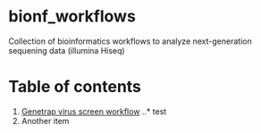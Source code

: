 bionf_workflows
===============

Collection of bioinformatics workflows to analyze next-generation sequening data (illumina Hiseq)


Table of contents
=================

1. [Genetrap virus screen workflow](doc/gtvs_workflow.md)
..* test
2. Another item

